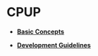 # CPUP<a name="EN-US_TOPIC_0000001123948073"></a>

-   **[Basic Concepts](kernel-mini-extend-cpup-basic.md)**  

-   **[Development Guidelines](kernel-mini-extend-cpup-guide.md)**  



